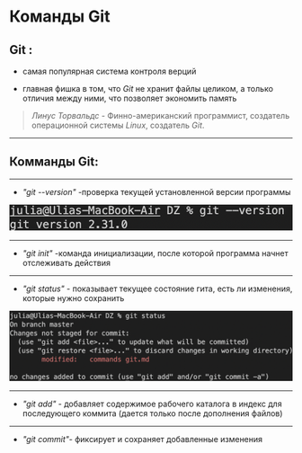 # Команды Git

## Git : ##
* самая популярная система контроля верций 

* главная фишка в том, что *Git* не хранит файлы целиком, а только отличия между ними, что позволяет экономить память

>  *Линус Торвальдс -*  Финно-американский программист, создатель операционной системы *Linux*, создатель *Git*.
________

## Комманды Git: ##
-------
* *"git --version"* -проверка текущей установленной версии программы

![Img1](git1.png)

-------------
* *"git init"* -команда инициализации, после которой программа начнет отслеживать действия
--------
* *"git status"* - показывает текущее состояние гита, есть ли изменения, которые нужно сохранить 

![Img2](git2.png) 

-------

* *"git add"* - добавляет содержимое рабочего каталога в индекс для последующего коммита (дается только после дополнения файлов)

***

* *"git commit"*- фиксирует и сохраняет добавленные изменения